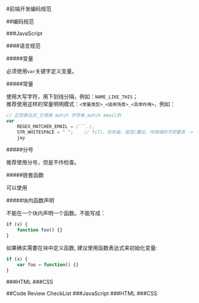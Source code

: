 #前端开发编码规范

##编码规范

###JavaScript

####语言规范

#####变量

必须使用`var`关键字定义变量。

#####常量

使用大写字符，用下划线分隔，例如：`NAME_LIKE_THIS`；  
推荐使用这样的常量明明模式：`<常量类型>_<适用场景>_<具体作用>`，例如：  
    
```javascript
// 正则表达式_它用来 match 字符串_match email的
var
    REGEX_MATCHER_EMAIL = /```./,
    STR_WHITESPACE = " ";    // fill，优先级，规范/建议，作用域的不同要求 -> 
    jay
```

#####分号

推荐使用分号，但是不作检查。

#####嵌套函数

可以使用

#####块内函数声明

不能在一个块内声明一个函数。不能写成：

```javascript
if (x) {
    function foo() {}
}
```

如果确实需要在块中定义函数, 建议使用函数表达式来初始化变量:

```javascript
if (x) {
    var foo = function() {}
}
```

###HTML
###CSS

##Code Review CheckList
###JavaScript
###HTML
###CSS
